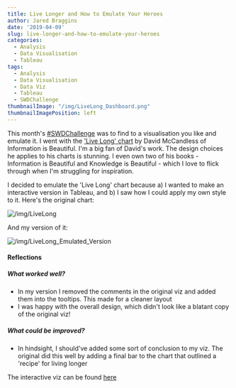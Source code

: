 ```yaml
---
title: Live Longer and How to Emulate Your Heroes
author: Jared Braggins
date: '2019-04-09'
slug: live-longer-and-how-to-emulate-your-heroes
categories:
  - Analysis
  - Data Visualisation
  - Tableau
tags:
  - Analysis
  - Data Visualisation
  - Data Viz
  - Tableau
  - SWDChallenge
thumbnailImage: "/img/LiveLong_Dashboard.png"
thumbnailImagePosition: left
---
```


This month's [#SWDChallenge](http://www.storytellingwithdata.com/blog/2019/4/1/swdchallenge-emulate) was to find to a visualisation you like and emulate it. I went with the ['Live Long' chart](https://informationisbeautiful.net/visualizations/what-could-really-increase-life-expectancy-lifespan-and-longevity/) by David McCandless of Information is Beautiful. I'm a big fan of David's work. The design choices he applies to his charts is stunning. I even own two of his books - Information is Beautiful and Knowledge is Beautiful - which I love to flick through when I'm struggling for inspiration. 

I decided to emulate the 'Live Long' chart because a) I wanted to make an interactive version in Tableau, and b) I saw how I could apply my own style to it. Here's the original chart:

<img src="/img/IIB-LiveLong-2552-3.png" title="/img/LiveLong"/>

And my version of it:

<img src="/img/LiveLong_Dashboard.png" title="/img/LiveLong_Emulated_Version"/>

#### Reflections
##### What worked well?
* In my version I removed the comments in the original viz and added them into the tooltips. This made for a cleaner layout
* I was happy with the overall design, which didn't look like a blatant copy of the original viz!

##### What could be improved?
* In hindsight, I should've added some sort of conclusion to my viz. The original did this well by adding a final bar to the chart that outlined a 'recipe' for living longer

The interactive viz can be found [here](https://public.tableau.com/profile/jared.braggins2936#!/vizhome/LiveLong/LiveLong_Dashboard)


